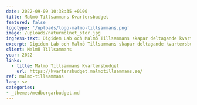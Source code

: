 ```yaml
---
date: 2022-09-09 10:38:35 +0100
title: Malmö Tillsammans Kvartersbudget
featured: false
logotype: '/uploads/logo-malmo-tillsammans.png'
image: /uploads/naturmolnet_stor.jpg
ingress-text: Digidem Lab och Malmö Tillsammans skapar deltagande kvartersbudgetar i Malmö.
excerpt: Digidem Lab och Malmö Tillsammans skapar deltagande kvartersbudgetar i Malmö.
client: Malmö Tillsammans
year: 2022-
links:
  - title: Malmö Tillsammans Kvartersbudget
    url: https://kvartersbudget.malmotillsammans.se/
ref: malmo-tillsammans
lang: sv
categories:
- _themes/medborgarbudget.md
---
```

